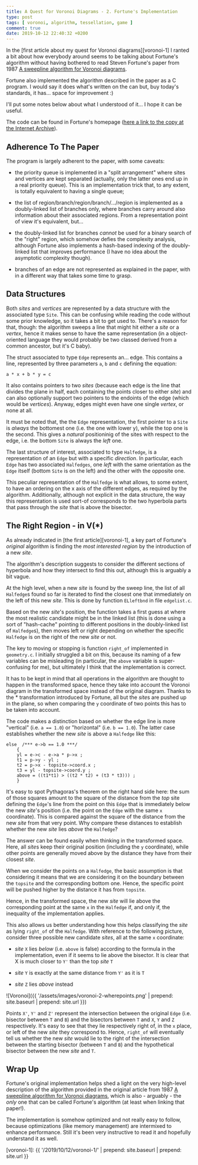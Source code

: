 ```yaml
---
title: A Quest for Voronoi Diagrams - 2. Fortune's Implementation
type: post
tags: [ voronoi, algorithm, tessellation, game ]
comment: true
date: 2019-10-12 22:40:32 +0200
---
```


In the [first article about my quest for Voronoi diagrams][voronoi-1] I
ranted a bit about how everybody around seems to be talking about
Fortune's algorithm without having bothered to read Steven Fortune's
paper from 1987 [A sweepline algorithm for Voronoi
diagrams][fortune-springer].

Fortune also implemented the algorithm described in the paper as a C
program. I would say it does what's written on the can but, buy today's
standards, it has... space for improvement :)

I'll put some notes below about what I understood of it... I hope it can
be useful.

The code can be found in Fortune's homepage ([here a link to the copy
at the Internet Archive][sjf-archive-org]).

## Adherence To The Paper

The program is largely adherent to the paper, with some caveats:

- the priority queue is implemented in a "split arrangement" where sites
  and vertices are kept separated (actually, only the latter ones end up
  in a real priority queue). This is an implementation trick that, to
  any extent, is totally equivalent to having a single queue;

- the list of region/branch/region/branch/.../region is implemented as a
  doubly-linked list of branches only, where branches carry around also
  information about their associated regions. From a representation
  point of view it's equivalent, but...

- the doubly-linked list for branches  *cannot* be used for a binary
  search of the "right" region, which somehow defies the complexity
  analysis, although Fortune also implements a hash-based indexing of
  the doubly-linked list that improves performance (I have no idea about
  the asymptotic complexity though).

- branches of an edge are not represented as explained in the paper,
  with in a different way that takes some time to grasp.

## Data Structures

Both *sites* and *vertices* are represented by a data structure with the
associated type `Site`. This can be confusing while reading the code
without some prior knowledge, so it takes a bit to get used to. There's
a reason for that, though: the algorithm sweeps a line that might hit
either a *site* or a *vertex*, hence it makes sense to have the same
representation (in a object-oriented language they would probably be two
classed derived from a common ancestor, but it's C baby).

The struct associated to type `Edge` represents an... edge. This
contains a line, represented by three parameters `a`, `b` and `c`
defining the equation:

    a * x + b * y = c

It also contains pointers to two *sites* (because each edge is the line
that divides the plane in half, each containing the points closer to
either *site*) and can also optionally support two pointers to the
endoints of the edge (which would be *vertices*). Anyway, edges might
even have one single *vertex*, or none at all.

It must be noted that, the the `Edge` representation, the first pointer
to a `Site` is *always* the bottomest one (i.e. the one with lower y),
while the top one is the second. This gives a *natural* positioninig of
the sites with respect to the edge, i.e. the bottom `Site` is always the
*left* one.

The last structure of interest, associated to type `Halfedge`, is a
representation of an `Edge` but with a specific *direction*. In
particular, each `Edge` has two associated `Halfedges`, one *left* with
the same orientation as the `Edge` itself (bottom `Site` is on the left)
and the other with the opposite one.

This peculiar representation of the `Halfedge` is what allows, to some
extent, to have an ordering on the x axis of the different edges, as
required by the algorithm. Additionally, although not explicit in the
data structure, the way this representation is used sort-of corresponds
to the two hyperbola parts that pass through the *site* that is above
the bisector.

## The Right Region - in V(\*)

As already indicated in [the first article][voronoi-1], a key part of
Fortune's *original* algorithm is finding the *most interested region*
by the introduction of a new *site*.

The algorithm's description suggests to consider the different sections
of hyperbola and how they intersect to find this out, although this is
arguably a bit vague.

At the high level, when a new *site* is found by the sweep line, the
list of all `Halfedge`s found so far is iterated to find the closest one
that immediately on the left of this new *site*. This is done by function
`ELleftbnd` in file `edgelist.c`.

Based on the new *site*'s position, the function takes a first guess at
where the most realistic candidate might be in the linked list (this is
done using a sort of "hash-cache" pointing to different positions in the
doubly-linked list of `Halfedge`s), then moves left or right depending
on whether the specific `Halfedge` is on the right of the new *site* or
not.

The key to moving or stopping is function `right_of` implemented in
`geometry.c`. I initially struggled a bit on this, because its naming of
a few variables can be misleading (in particular, the `above` variable
is super-confusing for me), but ultimately I think that the
implementation is correct.

It has to be kept in mind that all operations in the algorithm are
thought to happen in the transformed space, hence they take into account
the Voronoi diagram in the transformed space instead of the original
diagram. Thanks to the \* transformation introduced by Fortune, all but
the *site*s are pushed up in the plane, so when comparing the `y`
coordinate of two points this has to be taken into account.

The code makes a distinction based on whether the edge line is more
"vertical" (i.e. `a == 1.0`) or "horizontal" (i.e. `b == 1.0`). The
latter case establishes whether the new *site* is above a `Halfedge`
like this:

    else  /*** e->b == 1.0 ***/
        {
        yl = e->c - e->a * p->x ;
        t1 = p->y - yl ;
        t2 = p->x - topsite->coord.x ;
        t3 = yl - topsite->coord.y ;
        above = ((t1*t1) > ((t2 * t2) + (t3 * t3))) ;
        }

It's easy to spot Pythagoras's theorem on the right hand side here: the
sum of those squares amount to the square of the distance from the *top*
site defining the `Edge`'s line from the point on this `Edge` that is
immediately below the new *site*'s position (i.e. the point on the
`Edge` with the same `x` coordinate). This is compared against the
square of the distance from the new *site* from that very point. Why
compare these distances to establish whether the new *site* lies *above*
the `Halfedge`?

The answer can be found easily when thinking in the transformed space.
Here, all *site*s keep their original position (including the `y`
coordinate), while other points are generally moved above by the
distance they have from their closest *site*.

When we consider the points on a `Halfedge`, the basic assumption is
that considering it means that we are considering it on the boundary
between the `topsite` and the corresponding bottom one. Hence, the
specific point will be pushed higher by the distance it has from
`topsite`.

Hence, in the transformed space, the new *site* will lie above the
corresponding point at the same `x` in the `Halfedge` if, and only if,
the inequality of the implementation applies. 

This also allows us better understanding how this helps classifying the
*site* as lying `right_of` of the `Halfedge`. With reference to the
following picture, consider three possible new candidate *sites*, all at
the same `x` coordinate:

- *site* `X` lies *below* (i.e. `above` is false) according to the
  formula in the implementation, even if it seems to lie above the
  bisector. It is clear that X is much closer to `Y'` than the top
  *site* `T`

- *site* `Y` is exactly at the same distance from `Y'` as it is `T`

- *site* `Z` lies *above* instead

![Voronoi]({{ '/assets/images/voronoi-2-wherepoints.png' | prepend: site.baseurl | prepend: site.url }})


Points `X'`, `Y'` and `Z'` represent the intersection between the
original `Edge` (i.e. bisector between `T` and `B`) and the bisectors
between `T` and `X`, `Y` and `Z` respectively. It's easy to see that
they lie respectively right of, in the `x` place, or left of the new
*site* they correspond to. Hence, `right_of` will eventually tell us
whether the new *site* would lie to the right of the intersection
between the starting bisector (between `T` and `B`) and the hypothetical
bisector between the new *site* and `T`.


## Wrap Up

Fortune's original implementation helps shed a light on the very
high-level description of the algorithm provided in the original article
from 1987 [A sweepline algorithm for Voronoi
diagrams][fortune-springer], which is also - arguably - the *only*
one that can be called Fortune's algorithm (at least when linking that
paper!).

The implementation is somehow optimized and not really easy to follow,
because optimizations (like memory management) are intermixed to enhance
performance. Still it's been very instructive to read it and hopefully
understand it as well.


[CodingGame]: https://www.codingame.com/
[voronoi-wikipedia]: https://en.wikipedia.org/wiki/Voronoi_diagram
[Perl]: https://www.perl.org/
[fortune-wikipedia]: https://en.wikipedia.org/w/index.php?title=Fortune%27s_algorithm&oldid=919888039
[fortune-springer]: https://link.springer.com/article/10.1007%2FBF01840357
[wong-muller]: http://citeseerx.ist.psu.edu/viewdoc/summary?doi=10.1.1.83.5571
[netlib-voronoi]: https://www.netlib.org/voronoi/
[sjf-archive-org]: https://web.archive.org/web/20181018224943/http://ect.bell-labs.com/who/sjf/
[voronoi-1]: {{ '/2019/10/12/voronoi-1/' | prepend: site.baseurl | prepend: site.url }}
